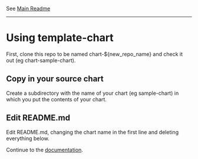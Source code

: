 See [Main Readme](sample-chart/README.md)

---

Using template-chart
====================

First, clone this repo to be named chart-${new_repo_name} and check it out
(eg chart-sample-chart).

Copy in your source chart
-------------------------

Create a subdirectory with the name of your chart (eg sample-chart) in which
you put the contents of your chart.

Edit README.md
--------------

Edit README.md, changing the chart name in the first line and deleting
everything below.

Continue to the [documentation](docs/README.md).
